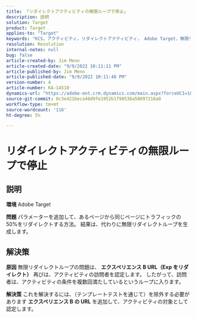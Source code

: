 ```yaml
---
title: 「リダイレクトアクティビティの無限ループで停止」
description: 説明
solution: Target
product: Target
applies-to: "Target"
keywords: "KCS，アクティビティ，リダイレクトアクティビティ， Adobe Target，無限リダイレクトループ，トラフィック"
resolution: Resolution
internal-notes: null
bug: false
article-created-by: Jim Menn
article-created-date: "9/9/2022 10:11:11 PM"
article-published-by: Jim Menn
article-published-date: "9/9/2022 10:11:48 PM"
version-number: 4
article-number: KA-14510
dynamics-url: "https://adobe-ent.crm.dynamics.com/main.aspx?forceUCI=1&pagetype=entityrecord&etn=knowledgearticle&id=1267b84e-8c30-ed11-9db1-0022480866ad"
source-git-commit: 0c3e421beca46d9fe1952b1f98538a50697216a0
workflow-type: tm+mt
source-wordcount: '116'
ht-degree: 5%

---
```


# リダイレクトアクティビティの無限ループで停止

## 説明


<b>環境</b>
Adobe Target

<b>問題</b>
パラメーターを追加して、あるページから同じページにトラフィックの 50%をリダイレクトする方法。
結果は、代わりに無限リダイレクトループを生成します。




## 解決策


<b>原因</b>
無限リダイレクトループの問題は、 <b>エクスペリエンス B URL（Exp をリダイレクト）</b> 再びは、アクティビティの訪問者を認定します。 したがって、訪問者は、アクティビティの条件を複数回満たしているというループに入ります。

<b>解決策</b>
これを解決するには、（テンプレートテストを通じて）を除外する必要があります <b>エクスペリエンス B の URL</b> を追加して、アクティビティの対象として認定します。


